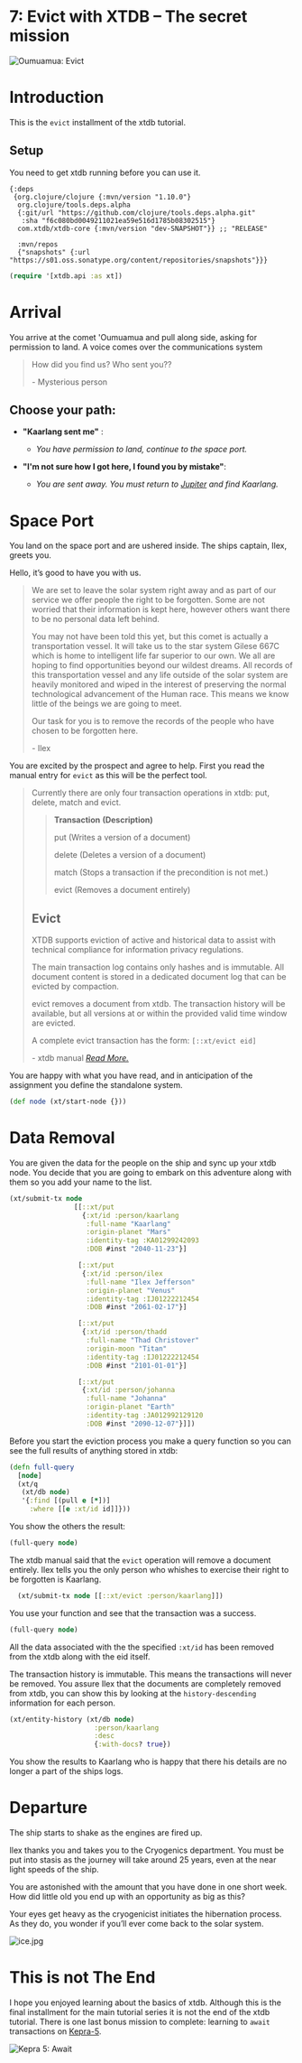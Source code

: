 # 7: Evict with XTDB – The secret mission

![Oumuamua: Evict](https://github.com/xtdb/xtdb-tutorial/raw/main/images/7a-evict-meteor-title.png)

# Introduction

This is the `evict` installment of the xtdb tutorial.

## Setup

You need to get xtdb running before you can use it.

<!--- Stil want to show the user deps.edn even though it's loaded in the repo. --->
```edn no-exec
{:deps
 {org.clojure/clojure {:mvn/version "1.10.0"}
  org.clojure/tools.deps.alpha
  {:git/url "https://github.com/clojure/tools.deps.alpha.git"
   :sha "f6c080bd0049211021ea59e516d1785b08302515"}
  com.xtdb/xtdb-core {:mvn/version "dev-SNAPSHOT"}} ;; "RELEASE"

  :mvn/repos
  {"snapshots" {:url "https://s01.oss.sonatype.org/content/repositories/snapshots"}}}
```

```clojure
(require '[xtdb.api :as xt])
```

# Arrival

You arrive at the comet 'Oumuamua and pull along side, asking for permission to land. A voice comes over the communications system


> How did you find us? Who sent you??
>
> \- Mysterious person


## Choose your path:


  * **"Kaarlang sent me"** : 
      * *You have permission to land, continue to the space port.*


  * **"I'm not sure how I got here, I found you by mistake"**:
      *  *You are sent away. You must return to [Jupiter](https://nextjournal.com/xtdb-tutorial/delete) and find Kaarlang.*

# Space Port

You land on the space port and are ushered inside. The ships captain, Ilex, greets you.

Hello, it’s good to have you with us.

> We are set to leave the solar system right away and as part of our service we offer people the right to be forgotten. Some are not worried that their information is kept here, however others want there to be no personal data left behind.
>
> You may not have been told this yet, but this comet is actually a transportation vessel. It will take us to the star system Gilese 667C which is home to intelligent life far superior to our own. We all are hoping to find opportunities beyond our wildest dreams. All records of this transportation vessel and any life outside of the solar system are heavily monitored and wiped in the interest of preserving the normal technological advancement of the Human race. This means we know little of the beings we are going to meet.
>
> Our task for you is to remove the records of the people who have chosen to be forgotten here.
>
> \- Ilex

You are excited by the prospect and agree to help. First you read the manual entry for `evict` as this will be the perfect tool.

> Currently there are only four transaction operations in xtdb: put, delete, match and evict.
>
>> **Transaction**    **(Description)**
>>
>> put                (Writes a version of a document)
>>
>> delete           (Deletes a version of a document)
>>
>> match           (Stops a transaction if the precondition is not met.)
>>
>> evict             (Removes a document entirely)
>
> ## Evict
> XTDB supports eviction of active and historical data to assist with technical compliance for information privacy regulations.
>
> The main transaction log contains only hashes and is immutable. All document content is stored in a dedicated document log that can be evicted by compaction.
>
> evict removes a document from xtdb. The transaction history will be available, but all versions at or within the provided valid time window are evicted.
>
> A complete evict transaction has the form:
> `[::xt/evict eid]`
>
> \- xtdb manual *[Read More.](https://xtdb.com/reference/transactions.html#evict)*

You are happy with what you have read, and in anticipation of the assignment you define the standalone system.

```clojure
(def node (xt/start-node {}))
```

# Data Removal

You are given the data for the people on the ship and sync up your xtdb node. You decide that you are going to embark on this adventure along with them so you add your name to the list.

```clojure
(xt/submit-tx node
                [[::xt/put
                  {:xt/id :person/kaarlang
                   :full-name "Kaarlang"
                   :origin-planet "Mars"
                   :identity-tag :KA01299242093
                   :DOB #inst "2040-11-23"}]

                 [::xt/put
                  {:xt/id :person/ilex
                   :full-name "Ilex Jefferson"
                   :origin-planet "Venus"
                   :identity-tag :IJ01222212454
                   :DOB #inst "2061-02-17"}]

                 [::xt/put
                  {:xt/id :person/thadd
                   :full-name "Thad Christover"
                   :origin-moon "Titan"
                   :identity-tag :IJ01222212454
                   :DOB #inst "2101-01-01"}]

                 [::xt/put
                  {:xt/id :person/johanna
                   :full-name "Johanna"
                   :origin-planet "Earth"
                   :identity-tag :JA012992129120
                   :DOB #inst "2090-12-07"}]])
```

Before you start the eviction process you make a query function so you can see the full results of anything stored in xtdb:

```clojure
(defn full-query
  [node]
  (xt/q
   (xt/db node)
   '{:find [(pull e [*])]
     :where [[e :xt/id id]]}))
```

You show the others the result:

```clojure
(full-query node)
```

The xtdb manual said that the `evict` operation will remove a document entirely. Ilex tells you the only person who whishes to exercise their right to be forgotten is Kaarlang.

```clojure
  (xt/submit-tx node [[::xt/evict :person/kaarlang]])
```

You use your function and see that the transaction was a success.

```clojure
(full-query node)
```

All the data associated with the the specified `:xt/id` has been removed from the xtdb along with the eid itself.

The transaction history is immutable. This means the transactions will never be removed. You assure Ilex that the documents are completely removed from xtdb, you can show this by looking at the `history-descending` information for each person.

```clojure
(xt/entity-history (xt/db node)
                     :person/kaarlang
                     :desc
                     {:with-docs? true})
```

You show the results to Kaarlang who is happy that there his details are no longer a part of the ships logs.

# Departure

The ship starts to shake as the engines are fired up.

Ilex thanks you and takes you to the Cryogenics department. You must be put into stasis as the journey will take around 25 years, even at the near light speeds of the ship.

You are astonished with the amount that you have done in one short week. How did little old you end up with an opportunity as big as this?

Your eyes get heavy as the cryogenicist initiates the hibernation process. As they do, you wonder if you’ll ever come back to the solar system.

![ice.jpg](https://github.com/xtdb/xtdb-tutorial/raw/main/images/7b-evict-ice.jpg)

# This is not The End

I hope you enjoyed learning about the basics of xtdb. Although this is the final installment for the main tutorial series it is not the end of the xtdb tutorial. There is one last bonus mission to complete: learning to `await` transactions on [Kepra-5](https://nextjournal.com/xtdb-tutorial/await).

![Kepra 5: Await](https://github.com/xtdb/xtdb-tutorial/raw/main/images/7b-await-kepra5.png)
